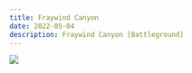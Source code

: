 ```yaml
---
title: Fraywind Canyon
date: 2022-05-04   
description: Fraywind Canyon [Battleground]      
---
```

![](https://i.imgur.com/d5OGros.png)




















